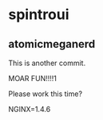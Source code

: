 # spintroui

## atomicmeganerd

This is another commit.

MOAR FUN!!!!1

Please work this time?

NGINX=1.4.6
